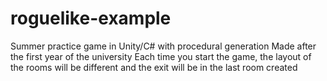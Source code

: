 # roguelike-example
Summer practice game in Unity/C# with procedural generation
Made after the first year of the university
Each time you start the game, the layout of the rooms will be different and the exit will be in the last room created
